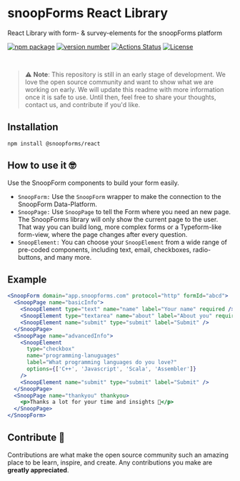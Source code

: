 # snoopForms React Library

React Library with form- & survey-elements for the snoopForms platform

[![npm package](https://img.shields.io/badge/npm%20i-@snoopforms/react)](https://www.npmjs.com/package/@snoopforms/react) [![version number](https://img.shields.io/npm/v/@snoopforms/react?color=green&label=version)](https://github.com/snoopforms/react/releases) [![Actions Status](https://github.com/snoopForms/snoopforms-react/workflows/Test/badge.svg)](https://github.com/snoopForms/snoopforms-react/actions) [![License](https://img.shields.io/github/license/snoopforms/snoopforms-react)](https://github.com/snoopForms/snoopforms-react/blob/main/LICENSE)

<br/>

> :warning: **Note**: This repository is still in an early stage of development. We love the open source community and want to show what we are working on early. We will update this readme with more information once it is safe to use. Until then, feel free to share your thoughts, contact us, and contribute if you'd like.

## Installation

```
npm install @snoopforms/react
```

## How to use it 🤓

Use the SnoopForm components to build your form easily.

- `SnoopForm:` Use the `SnoopForm` wrapper to make the connection to the SnoopForm Data-Platform.
- `SnoopPage:` Use `SnoopPage` to tell the Form where you need an new page. The SnoopForms library will only show the current page to the user. That way you can build long, more complex forms or a Typeform-like form-view, where the page changes after every question.
- `SnoopElement:` You can choose your `SnoopElement` from a wide range of pre-coded components, including text, email, checkboxes, radio-buttons, and many more.

## Example

```jsx
<SnoopForm domain="app.snoopforms.com" protocol="http" formId="abcd">
  <SnoopPage name="basicInfo">
    <SnoopElement type="text" name="name" label="Your name" required />
    <SnoopElement type="textarea" name="about" label="About you" required />
    <SnoopElement name="submit" type="submit" label="Submit" />
  </SnoopPage>
  <SnoopPage name="advancedInfo">
    <SnoopElement
      type="checkbox"
      name="programming-lanuguages"
      label="What programming languages do you love?"
      options={['C++', 'Javascript', 'Scala', 'Assembler']}
    />
    <SnoopElement name="submit" type="submit" label="Submit" />
  </SnoopPage>
  <SnoopPage name="thankyou" thankyou>
    <p>Thanks a lot for your time and insights 🙏</p>
  </SnoopPage>
</SnoopForm>
```

## Contribute 🙏

Contributions are what make the open source community such an amazing place to be learn, inspire, and create. Any contributions you make are **greatly appreciated**.
